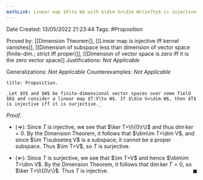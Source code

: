 ```yaml
---
mathLink: Linear map $V\to W$ with $\dim V=\dim W<\infty$ is injective $\Leftrightarrow$ surjective
---
```


<div class="topSpace"></div>

Date Created: 13/05/2022 21:23:44
Tags: #Proposition

Proved by: [[Dimension Theorem]], [[Linear map is injective iff kernel vanishes]], [[Dimension of subspace less than dimension of vector space (finite-dim.; strict iff proper)]], [[Dimension of vector space is zero iff it is the zero vector space]]
Justifications: _Not Applicable_

Generalizations: _Not Applicable_
Counterexamples: _Not Applicable_

``` ad-Proposition
title: Proposition.

_Let $V$ and $W$ be finite-dimensional vector spaces over some field $K$ and consider a linear map $T:V\to W$. If $\dim V=\dim W$, then $T$ is injective iff it is surjective._

```

_Proof_.
* ($\Rightarrow$): Since $T$ is injective, we see that $\ker T=\l\{0\r\}$ and thus $\dim\ker=0$. By the Dimension Theorem, it follows that $\dim\im T=\dim V$, and since $\im T\subseteq V$ is a subspace, it cannot be a proper subspace. Thus $\im T=V$, so $T$ is surjective.

* ($\Leftarrow$): Since $T$ is surjective, we see that $\im T=V$ and hence $\dim\im T=\dim V$. By the Dimension Theorem, it follows that $\dim\ker T=0$, so $\ker T=\l\{0\r\}$. Thus $T$ is injective.<span style="float:right;">$\blacksquare$</span>
